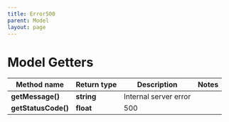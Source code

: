 ```yaml
---
title: Error500
parent: Model
layout: page
---
```


# Model Getters

Method name | Return type | Description | Notes
------------ | ------------- | ------------- | -------------
**getMessage()** | **string** | Internal server error |
**getStatusCode()** | **float** | 500 |

